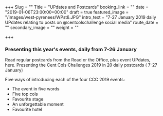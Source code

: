 +++
Slug = ""
Title = "UPdates and Postcards"
booking_link = ""
date = "2019-01-06T23:00:00+00:00"
draft = true
featured_image = "/images/west-pyrenees/WPst8.JPG"
intro_text = "7-27 January 2019 daily UPdates relating to posts on @centcolschallenge social media"
route_date = ""
secondary_image = ""
weight = ""

+++
### Presenting this year's events, daily from 7-26 January

Read regular postcards from the Road or the Office, plus event UPdates, here. Presenting the Cent Cols Challenges 2019 in 20 daily postcards ( 7-27 January)

Five ways of introducing each of the four CCC 2019 events:

- The event in five words
- Five top cols
- Favourite stage
- An unforgettable moment
- Favourite hotel